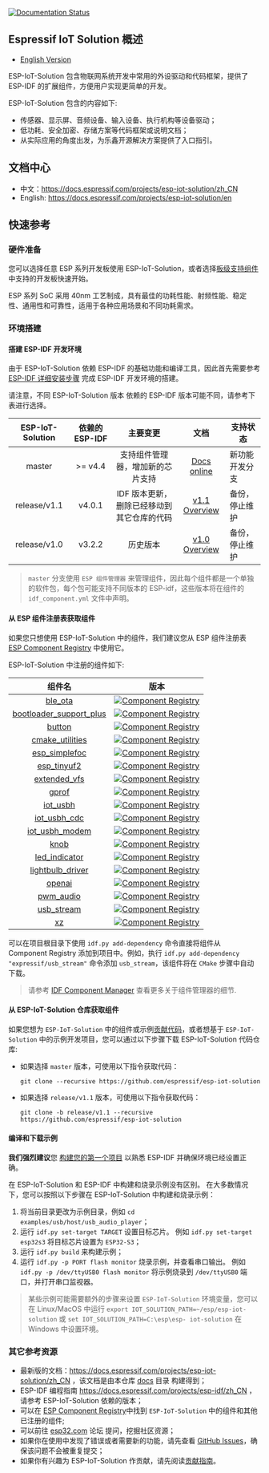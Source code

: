 [![Documentation Status](https://dl.espressif.com/AE/docs/docs_latest.svg)](https://docs.espressif.com/projects/esp-iot-solution/zh_CN)

## Espressif IoT Solution 概述

* [English Version](./README.md)

ESP-IoT-Solution 包含物联网系统开发中常用的外设驱动和代码框架，提供了 ESP-IDF 的扩展组件，方便用户实现更简单的开发。

ESP-IoT-Solution 包含的内容如下:

* 传感器、显示屏、音频设备、输入设备、执行机构等设备驱动；
* 低功耗、安全加密、存储方案等代码框架或说明文档；
* 从实际应用的角度出发，为乐鑫开源解决方案提供了入口指引。

## 文档中心

- 中文：https://docs.espressif.com/projects/esp-iot-solution/zh_CN
- English: https://docs.espressif.com/projects/esp-iot-solution/en

## 快速参考

### 硬件准备

您可以选择任意 ESP 系列开发板使用 ESP-IoT-Solution，或者选择[板级支持组件](./examples/common_components/boards)中支持的开发板快速开始。

ESP 系列 SoC 采用 40nm 工艺制成，具有最佳的功耗性能、射频性能、稳定性、通用性和可靠性，适用于各种应用场景和不同功耗需求。

### 环境搭建

#### 搭建 ESP-IDF 开发环境

由于 ESP-IoT-Solution 依赖 ESP-IDF 的基础功能和编译工具，因此首先需要参考 [ESP-IDF 详细安装步骤](https://docs.espressif.com/projects/esp-idf/zh_CN/latest/esp32/get-started/index.html#get-started-step-by-step) 完成 ESP-IDF 开发环境的搭建。

请注意，不同 ESP-IoT-Solution 版本 依赖的 ESP-IDF 版本可能不同，请参考下表进行选择。

| ESP-IoT-Solution | 依赖的 ESP-IDF |                  主要变更              |            文档              |        支持状态        |
| :--------------: | :------------: | :----------------------------------: |:------------------------------: | ---------------------- |
|      master      |   >= v4.4 |     支持组件管理器，增加新的芯片支持     | [Docs online](https://docs.espressif.com/projects/esp-iot-solution/zh_CN) | 新功能开发分支         |
|   release/v1.1   |     v4.0.1     | IDF 版本更新，删除已经移动到其它仓库的代码  | [v1.1 Overview](https://github.com/espressif/esp-iot-solution/tree/release/v1.1#esp32-iot-solution-overview) | 备份，停止维护 |
|   release/v1.0   |     v3.2.2     | 历史版本                               | [v1.0 Overview](https://github.com/espressif/esp-iot-solution/tree/release/v1.0#esp32-iot-solution-overview) | 备份，停止维护  |

> `master` 分支使用 `ESP 组件管理器` 来管理组件，因此每个组件都是一个单独的软件包，每个包可能支持不同版本的 ESP-idf，这些版本将在组件的 `idf_component.yml` 文件中声明。

#### 从 ESP 组件注册表获取组件

如果您只想使用 ESP-IoT-Solution 中的组件，我们建议您从 ESP 组件注册表 [ESP Component Registry](https://components.espressif.com/) 中使用它。

ESP-IoT-Solution 中注册的组件如下:

<center>

|                                                  组件名                                                  |                                                                                              版本                                                                                               |
| :------------------------------------------------------------------------------------------------------: | :---------------------------------------------------------------------------------------------------------------------------------------------------------------------------------------------: |
|                 [ble_ota](https://components.espressif.com/components/espressif/ble_ota)                 |                 [![Component Registry](https://components.espressif.com/components/espressif/ble_ota/badge.svg)](https://components.espressif.com/components/espressif/ble_ota)                 |
| [bootloader_support_plus](https://components.espressif.com/components/espressif/bootloader_support_plus) | [![Component Registry](https://components.espressif.com/components/espressif/bootloader_support_plus/badge.svg)](https://components.espressif.com/components/espressif/bootloader_support_plus) |
|                  [button](https://components.espressif.com/components/espressif/button)                  |                  [![Component Registry](https://components.espressif.com/components/espressif/button/badge.svg)](https://components.espressif.com/components/espressif/button)                  |
|         [cmake_utilities](https://components.espressif.com/components/espressif/cmake_utilities)         |         [![Component Registry](https://components.espressif.com/components/espressif/cmake_utilities/badge.svg)](https://components.espressif.com/components/espressif/cmake_utilities)         |
|              [esp_simplefoc](https://components.espressif.com/components/espressif/esp_simplefoc)              |              [![Component Registry](https://components.espressif.com/components/espressif/esp_simplefoc/badge.svg)](https://components.espressif.com/components/espressif/esp_simplefoc)              |
|              [esp_tinyuf2](https://components.espressif.com/components/espressif/esp_tinyuf2)              |              [![Component Registry](https://components.espressif.com/components/espressif/esp_tinyuf2/badge.svg)](https://components.espressif.com/components/espressif/esp_tinyuf2)              |
|            [extended_vfs](https://components.espressif.com/components/espressif/extended_vfs)            |            [![Component Registry](https://components.espressif.com/components/espressif/extended_vfs/badge.svg)](https://components.espressif.com/components/espressif/extended_vfs)            |
|                   [gprof](https://components.espressif.com/components/espressif/gprof)                   |                   [![Component Registry](https://components.espressif.com/components/espressif/gprof/badge.svg)](https://components.espressif.com/components/espressif/gprof)                   |
|                [iot_usbh](https://components.espressif.com/components/espressif/iot_usbh)                |                [![Component Registry](https://components.espressif.com/components/espressif/iot_usbh/badge.svg)](https://components.espressif.com/components/espressif/iot_usbh)                |
|            [iot_usbh_cdc](https://components.espressif.com/components/espressif/iot_usbh_cdc)            |            [![Component Registry](https://components.espressif.com/components/espressif/iot_usbh_cdc/badge.svg)](https://components.espressif.com/components/espressif/iot_usbh_cdc)            |
|          [iot_usbh_modem](https://components.espressif.com/components/espressif/iot_usbh_modem)          |          [![Component Registry](https://components.espressif.com/components/espressif/iot_usbh_modem/badge.svg)](https://components.espressif.com/components/espressif/iot_usbh_modem)          |
|                    [knob](https://components.espressif.com/components/espressif/knob)                    |                    [![Component Registry](https://components.espressif.com/components/espressif/knob/badge.svg)](https://components.espressif.com/components/espressif/knob)                    |
|           [led_indicator](https://components.espressif.com/components/espressif/led_indicator)           |           [![Component Registry](https://components.espressif.com/components/espressif/led_indicator/badge.svg)](https://components.espressif.com/components/espressif/led_indicator)           |
|        [lightbulb_driver](https://components.espressif.com/components/espressif/lightbulb_driver)        |        [![Component Registry](https://components.espressif.com/components/espressif/lightbulb_driver/badge.svg)](https://components.espressif.com/components/espressif/lightbulb_driver)        |
|        [openai](https://components.espressif.com/components/espressif/openai)        |        [![Component Registry](https://components.espressif.com/components/espressif/openai/badge.svg)](https://components.espressif.com/components/espressif/openai)        |
|               [pwm_audio](https://components.espressif.com/components/espressif/pwm_audio)               |               [![Component Registry](https://components.espressif.com/components/espressif/pwm_audio/badge.svg)](https://components.espressif.com/components/espressif/pwm_audio)               |
|              [usb_stream](https://components.espressif.com/components/espressif/usb_stream)              |              [![Component Registry](https://components.espressif.com/components/espressif/usb_stream/badge.svg)](https://components.espressif.com/components/espressif/usb_stream)              |
|                      [xz](https://components.espressif.com/components/espressif/xz)                      |                      [![Component Registry](https://components.espressif.com/components/espressif/xz/badge.svg)](https://components.espressif.com/components/espressif/xz)                      |

</center>

可以在项目根目录下使用 `idf.py add-dependency` 命令直接将组件从 Component Registry 添加到项目中。例如，执行 `idf.py add-dependency "expressif/usb_stream"` 命令添加 `usb_stream`，该组件将在 `CMake` 步骤中自动下载。

> 请参考 [IDF Component Manager](https://docs.espressif.com/projects/esp-idf/en/latest/esp32/api-guides/tools/idf-component-manager.html) 查看更多关于组件管理器的细节.

#### 从 ESP-IoT-Solution 仓库获取组件

如果您想为 `ESP-IoT-Solution` 中的组件或示例[贡献代码](https://docs.espressif.com/projects/esp-iot-solution/zh_CN/latest/contribute/index.html)，或者想基于 `ESP-IoT-Solution` 中的示例开发项目，您可以通过以下步骤下载 ESP-IoT-Solution 代码仓库:

* 如果选择 `master` 版本，可使用以下指令获取代码：

    ```
    git clone --recursive https://github.com/espressif/esp-iot-solution
    ```

* 如果选择 `release/v1.1` 版本，可使用以下指令获取代码：

    ```
    git clone -b release/v1.1 --recursive https://github.com/espressif/esp-iot-solution
    ```

#### 编译和下载示例

**我们强烈建议**您 [构建您的第一个项目](https://docs.espressif.com/projects/esp-idf/en/latest/esp32/get-started/index.html#build-your-first-project) 以熟悉 ESP-IDF 并确保环境已经设置正确。

在 ESP-IoT-Solution 和 ESP-IDF 中构建和烧录示例没有区别。 在大多数情况下，您可以按照以下步骤在 ESP-IoT-Solution 中构建和烧录示例：

1. 将当前目录更改为示例目录，例如 `cd examples/usb/host/usb_audio_player`；
2. 运行 `idf.py set-target TARGET` 设置目标芯片。 例如 `idf.py set-target esp32s3` 将目标芯片设置为 `ESP32-S3`；
3. 运行 `idf.py build` 来构建示例；
4. 运行 `idf.py -p PORT flash monitor` 烧录示例，并查看串口输出。 例如 `idf.py -p /dev/ttyUSB0 flash monitor` 将示例烧录到 `/dev/ttyUSB0` 端口，并打开串口监视器。

> 某些示例可能需要额外的步骤来设置 `ESP-IoT-Solution` 环境变量，您可以在 Linux/MacOS 中运行 `export IOT_SOLUTION_PATH=~/esp/esp-iot-solution` 或 `set IOT_SOLUTION_PATH=C:\esp\esp- iot-solution` 在 Windows 中设置环境。

### 其它参考资源

- 最新版的文档：https://docs.espressif.com/projects/esp-iot-solution/zh_CN ，该文档是由本仓库 [docs](./docs) 目录 构建得到；
- ESP-IDF 编程指南 https://docs.espressif.com/projects/esp-idf/zh_CN ，请参考 ESP-IoT-Solution 依赖的版本；
- 可以在 [ESP Component Registry](https://components.espressif.com/)中找到 `ESP-IoT-Solution` 中的组件和其他已注册的组件;
- 可以前往 [esp32.com](https://www.esp32.com/) 论坛 提问，挖掘社区资源；
- 如果你在使用中发现了错误或者需要新的功能，请先查看 [GitHub Issues](https://github.com/espressif/esp-iot-solution/issues)，确保该问题不会被重复提交；
- 如果你有兴趣为 ESP-IoT-Solution 作贡献，请先阅读[贡献指南](./CONTRIBUTING.rst)。